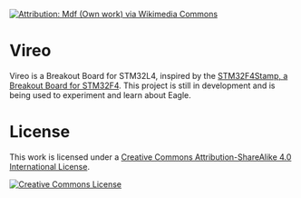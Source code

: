 [![Attribution: Mdf (Own work) via Wikimedia Commons](http://upload.wikimedia.org/wikipedia/commons/thumb/f/fa/Vireo-flavifrons-001.jpg/320px-Vireo-flavifrons-001.jpg)][3]

# Vireo
Vireo is a Breakout Board for STM32L4, inspired by the [STM32F4Stamp, a Breakout Board for STM32F4][1]. This project is still in development and is being used to experiment and learn about Eagle.

# License
This work is licensed under a [Creative Commons Attribution-ShareAlike 4.0 International License][2].

[![Creative Commons License](https://i.creativecommons.org/l/by-sa/4.0/88x31.png)][2]

[1]: http://eleccelerator.com/stm32f4stamp-breakout-board/
[2]: http://creativecommons.org/licenses/by-sa/4.0/
[3]: http://commons.wikimedia.org/wiki/File:Vireo-flavifrons-001.jpg
